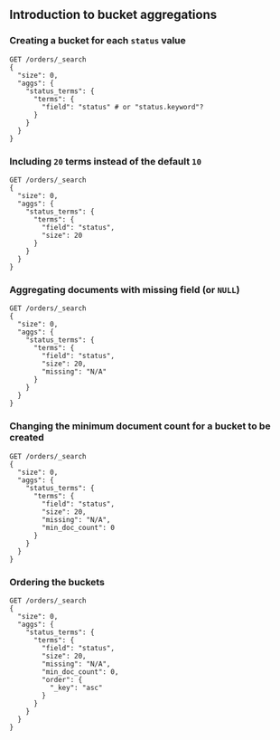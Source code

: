 ## Introduction to bucket aggregations

### Creating a bucket for each `status` value

```
GET /orders/_search
{
  "size": 0,
  "aggs": {
    "status_terms": {
      "terms": {
        "field": "status" # or "status.keyword"?
      }
    }
  }
}
```

### Including `20` terms instead of the default `10`

```
GET /orders/_search
{
  "size": 0,
  "aggs": {
    "status_terms": {
      "terms": {
        "field": "status",
        "size": 20
      }
    }
  }
}
```

### Aggregating documents with missing field (or `NULL`)

```
GET /orders/_search
{
  "size": 0,
  "aggs": {
    "status_terms": {
      "terms": {
        "field": "status",
        "size": 20,
        "missing": "N/A"
      }
    }
  }
}
```

### Changing the minimum document count for a bucket to be created

```
GET /orders/_search
{
  "size": 0,
  "aggs": {
    "status_terms": {
      "terms": {
        "field": "status",
        "size": 20,
        "missing": "N/A",
        "min_doc_count": 0
      }
    }
  }
}
```

### Ordering the buckets

```
GET /orders/_search
{
  "size": 0,
  "aggs": {
    "status_terms": {
      "terms": {
        "field": "status",
        "size": 20,
        "missing": "N/A",
        "min_doc_count": 0,
        "order": {
          "_key": "asc"
        }
      }
    }
  }
}
```